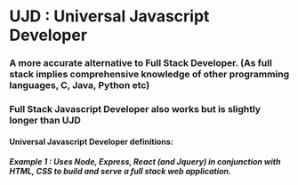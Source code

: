 # UJD : Universal Javascript Developer
### A more accurate alternative to Full Stack Developer. (As full stack implies comprehensive knowledge of other programming languages, C, Java, Python etc)
### Full Stack Javascript Developer also works but is slightly longer than UJD

#### Universal Javascript Developer definitions:
##### Example 1 : Uses Node, Express, React (and Jquery) in conjunction with HTML, CSS to build and serve a full stack web application.
